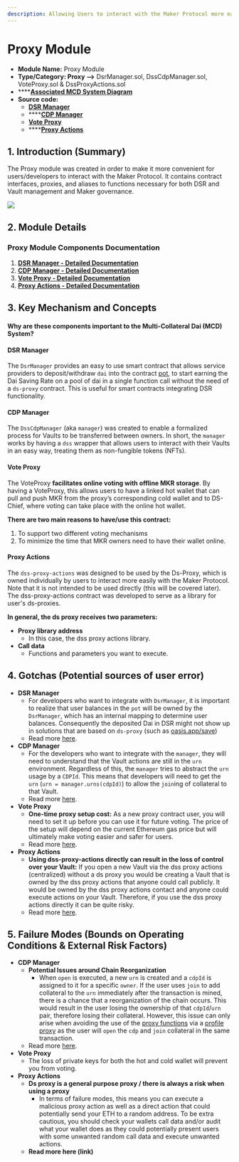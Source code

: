 ```yaml
---
description: Allowing Users to interact with the Maker Protocol more easily
---
```


# Proxy Module

* **Module Name:** Proxy Module
* **Type/Category: Proxy —>** DsrManager.sol, DssCdpManager.sol, VoteProxy.sol & DssProxyActions.sol
* ****[**Associated MCD System Diagram**](https://github.com/makerdao/dss/wiki)
* **Source code:**
  * ****[**DSR Manager**](https://github.com/makerdao/dsr-manager/blob/master/src/DsrManager.sol)****
  * ****[**CDP Manager**](https://github.com/makerdao/dss-cdp-manager/blob/master/src/DssCdpManager.sol)
  * ****[**Vote Proxy**](https://github.com/makerdao/vote-proxy/blob/master/src/VoteProxy.sol)****
  * ****[**Proxy Actions**](https://github.com/makerdao/dss-proxy-actions/blob/master/src/DssProxyActions.sol)

## 1. Introduction (Summary)

The Proxy module was created in order to make it more convenient for users/developers to interact with the Maker Protocol. It contains contract interfaces, proxies, and aliases to functions necessary for both DSR and Vault management and Maker governance.

![](../../.gitbook/assets/proxymodulenew.png)

## 2. Module Details

### Proxy Module Components Documentation

1. ****[**DSR Manager - Detailed Documentation**](https://docs.makerdao.com/smart-contract-modules/proxy-module/dsr-manager-detailed-documentation)****
2. [**CDP Manager - Detailed Documentation**](https://docs.makerdao.com/smart-contract-modules/proxy-module/cdp-manager-detailed-documentation)
3. [**Vote Proxy - Detailed Documentation**](https://docs.makerdao.com/smart-contract-modules/proxy-module/vote-proxy-detailed-documentation)
4. [**Proxy Actions - Detailed Documentation**](https://docs.makerdao.com/smart-contract-modules/proxy-module/proxy-actions-detailed-documentation)

## 3. Key Mechanism and Concepts

#### Why are these components important to the Multi-Collateral Dai (MCD) System?

#### **DSR Manager**

The `DsrManager` provides an easy to use smart contract that allows service providers to deposit/withdraw `dai` into the contract [pot](https://docs.makerdao.com/smart-contract-modules/rates-module/pot-detailed-documentation), to start earning the Dai Saving Rate on a pool of dai in a single function call without the need of a `ds-proxy` contract. This is useful for smart contracts integrating DSR functionality.&#x20;

#### **CDP Manager**

The `DssCdpManager` (aka `manager`) was created to enable a formalized process for Vaults to be transferred between owners. In short, the `manager` works by having a `dss` wrapper that allows users to interact with their Vaults in an easy way, treating them as non-fungible tokens (NFTs).

#### **Vote Proxy**

The VoteProxy **facilitates online voting with offline MKR storage**. By having a VoteProxy, this allows users to have a linked hot wallet that can pull and push MKR from the proxy’s corresponding cold wallet and to DS-Chief, where voting can take place with the online hot wallet.

**There are two main reasons to have/use this contract:**

1. To support two different voting mechanisms
2. To minimize the time that MKR owners need to have their wallet online.

#### **Proxy Actions**

The `dss-proxy-actions` was designed to be used by the Ds-Proxy, which is owned individually by users to interact more easily with the Maker Protocol. Note that it is not intended to be used directly (this will be covered later). The dss-proxy-actions contract was developed to serve as a library for user's ds-proxies.

**In general, the ds proxy receives two parameters:**

* **Proxy library address**
  * In this case, the dss proxy actions library.
* **Call data**
  * Functions and parameters you want to execute.

## 4. Gotchas (Potential sources of user error)

* **DSR Manager**
  * For developers who want to integrate with `DsrManager`, it is important to realize that user balances in the `pot` will be owned by the `DsrManager`, which has an internal mapping to determine user balances. Consequently the deposited Dai in DSR might not show up in solutions that are based on `ds-proxy` (such as [oasis.app/save](https://oasis.app/save))
  * Read more [here](https://docs.makerdao.com/smart-contract-modules/proxy-module/dsr-manager-detailed-documentation).
* **CDP Manager**
  * For the developers who want to integrate with the `manager`, they will need to understand that the Vault actions are still in the `urn` environment. Regardless of this, the `manager` tries to abstract the `urn` usage by a `CDPId`. This means that developers will need to get the `urn` (`urn = manager.urns(cdpId)`) to allow the `join`ing of collateral to that Vault.
  * Read more [here](https://docs.makerdao.com/smart-contract-modules/proxy-module/cdp-manager-detailed-documentation).
* **Vote Proxy**
  * **One-time proxy setup cost:** As a new proxy contract user, you will need to set it up before you can use it for future voting. The price of the setup will depend on the current Ethereum gas price but will ultimately make voting easier and safer for users.
  * Read more [here](https://docs.makerdao.com/smart-contract-modules/proxy-module/vote-proxy-detailed-documentation).
* **Proxy Actions**
  * **Using dss-proxy-actions directly can result in the loss of control over your Vault:** If you open a new Vault via the dss proxy actions (centralized) without a ds proxy you would be creating a Vault that is owned by the dss proxy actions that anyone could call publicly. It would be owned by the dss proxy actions contact and anyone could execute actions on your Vault. Therefore, if you use the dss proxy actions directly it can be quite risky.
  * Read more [here](https://docs.makerdao.com/smart-contract-modules/proxy-module/proxy-actions-detailed-documentation).

## 5. Failure Modes (Bounds on Operating Conditions & External Risk Factors)

* **CDP Manager**
  * **Potential Issues around Chain Reorganization**
    * When `open` is executed, a new `urn` is created and a `cdpId` is assigned to it for a specific `owner`. If the user uses `join` to add collateral to the `urn` immediately after the transaction is mined, there is a chance that a reorganization of the chain occurs. This would result in the user losing the ownership of that `cdpId`/`urn` pair, therefore losing their collateral. However, this issue can only arise when avoiding the use of the [proxy functions](https://github.com/makerdao/dss-proxy-actions) via a [profile proxy](https://github.com/dapphub/ds-proxy) as the user will `open` the `cdp` and `join` collateral in the same transaction.
  * Read more [here](https://docs.makerdao.com/smart-contract-modules/proxy-module/cdp-manager-detailed-documentation#5-failure-modes-bounds-on-operating-conditions-and-external-risk-factors).
* **Vote Proxy**
  * The loss of private keys for both the hot and cold wallet will prevent you from voting.
* **Proxy Actions**
  * **Ds proxy is a general purpose proxy / there is always a risk when using a proxy**
    * In terms of failure modes, this means you can execute a malicious proxy action as well as a direct action that could potentially send your ETH to a random address. To be extra cautious, you should check your wallets call data and/or audit what your wallet does as they could potentially present users with some unwanted random call data and execute unwanted actions.
  * **Read more here (link)**
